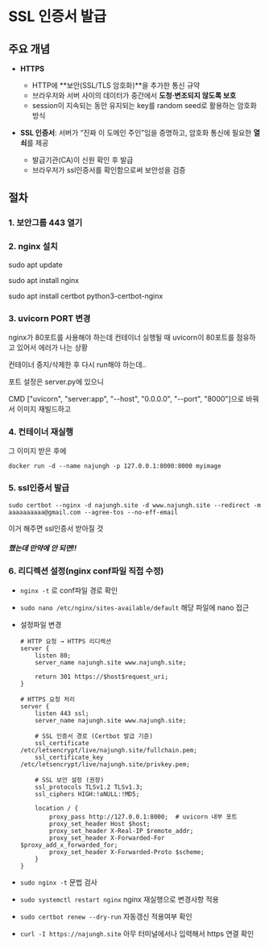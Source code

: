 # SSL 인증서 발급

## 주요 개념

- **HTTPS**
  - HTTP에 **보안(SSL/TLS 암호화)**을 추가한 통신 규약
  - 브라우저와 서버 사이의 데이터가 중간에서 **도청·변조되지 않도록 보호**
  - session이 지속되는 동안 유지되는 key를 random seed로 활용하는 암호화 방식

- **SSL 인증서**: 서버가 “진짜 이 도메인 주인”임을 증명하고, 암호화 통신에 필요한 **열쇠**를 제공
  - 발급기관(CA)이 신원 확인 후 발급
  - 브라우저가 ssl인증서를 확인함으로써 보안성을 검증

## 절차

### 1. 보안그룹 443 열기



### 2. nginx 설치

sudo apt update

sudo apt install nginx

sudo apt install certbot python3-certbot-nginx



### 3. uvicorn PORT 변경

nginx가 80포트를 사용해야 하는데 컨테이너 실행될 때 uvicorn이 80포트를 점유하고 있어서 에러가 나는 상황

컨테이너 중지/삭제한 후 다시 run해야 하는데..

포트 설정은 server.py에 있으니

CMD ["uvicorn", "server:app", "--host", "0.0.0.0", "--port", "8000"]으로 바꿔서 이미지 재빌드하고



### 4. 컨테이너 재실행

그 이미지 받은 후에

`docker run -d --name najungh -p 127.0.0.1:8000:8000 myimage`



### 5. ssl인증서 발급

`sudo certbot --nginx -d najungh.site -d www.najungh.site --redirect -m aaaaaaaaaa@gmail.com --agree-tos --no-eff-email`

이거 해주면 ssl인증서 받아질 것



##### 했는데 만약에 안 되면!!



### 6.  리디렉션 설정(nginx conf파일 직접 수정)

- `nginx -t` 로 conf파일 경로 확인

- `sudo nano /etc/nginx/sites-available/default` 해당 파일에 nano 접근

- 설정파일 변경

  ```nginx
  # HTTP 요청 → HTTPS 리디렉션
  server {
      listen 80;
      server_name najungh.site www.najungh.site;
  
      return 301 https://$host$request_uri;
  }
  
  # HTTPS 요청 처리
  server {
      listen 443 ssl;
      server_name najungh.site www.najungh.site;
  
      # SSL 인증서 경로 (Certbot 발급 기준)
      ssl_certificate     /etc/letsencrypt/live/najungh.site/fullchain.pem;
      ssl_certificate_key /etc/letsencrypt/live/najungh.site/privkey.pem;
  
      # SSL 보안 설정 (권장)
      ssl_protocols TLSv1.2 TLSv1.3;
      ssl_ciphers HIGH:!aNULL:!MD5;
  
      location / {
          proxy_pass http://127.0.0.1:8000;  # uvicorn 내부 포트
          proxy_set_header Host $host;
          proxy_set_header X-Real-IP $remote_addr;
          proxy_set_header X-Forwarded-For $proxy_add_x_forwarded_for;
          proxy_set_header X-Forwarded-Proto $scheme;
      }
  }
  ```

- `sudo nginx -t` 문법 검사

- `sudo systemctl restart nginx` nginx 재실행으로 변경사항 적용

- `sudo certbot renew --dry-run` 자동갱신 적용여부 확인

- `curl -I https://najungh.site` 아무 터미널에서나 입력해서 https 연결 확인

